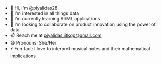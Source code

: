- 👋 Hi, I’m @piyalidas28
- 👀 I’m interested in all things data
- 🌱 I’m currently learning AI/ML applications
- 💞️ I’m looking to collaborate on product innovation using the power of data
- 📫 Reach me at piyalidas.iitkgp@gmail.com
- 😄 Pronouns: She/Her
- ⚡ Fun fact: I love to interpret musical notes and their mathematical implications

<!---
piyalidas28/piyalidas28 is a ✨ special ✨ repository because its `README.md` (this file) appears on your GitHub profile.
You can click the Preview link to take a look at your changes.
--->
